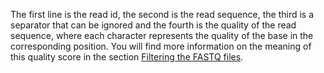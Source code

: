 The first line is   the read id, 
the second is       the read sequence, 
the third is        a separator that can be ignored and 
the fourth is       the quality of the read sequence, where each character represents the quality of the base in the corresponding position. You will find more information on the meaning of this quality score in the section [Filtering the FASTQ files](../doc/13.filtering_fastq.md).
